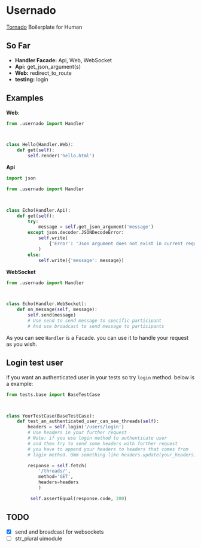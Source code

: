 # Usernado

[Tornado](https://www.tornadoweb.org/en/stable/) Boilerplate for Human 

## So Far

* **Handler Facade:** Api, Web, WebSocket
* **Api:** get_json_argument(s)
* **Web:** redirect_to_route
* **testing:** login

## Examples

**Web**:

```python
from .usernado import Handler



class Hello(Handler.Web):
    def get(self):
        self.render('hello.html')
```

**Api**

```python
import json

from .usernado import Handler



class Echo(Handler.Api):
    def get(self):
        try:    
            message = self.get_json_argument('message')
        except json.decoder.JSONDecodeError:
            self.write(
                {'Error': 'Json argument does not exist in current request.'}
            )
        else:
            self.write({'message': message})
```

**WebSocket**

```python
from .usernado import Handler



class Echo(Handler.WebSocket):
    def on_message(self, message):
        self.send(message)
        # Use send to send message to specific participant
        # And use broadcast to send message to participants
```

As you can see `Handler` is a Facade. you can use it to handle your request as you wish.

## Login test user

if you want an authenticated user in your tests so try `login` method. below is a example:

```python
from tests.base import BaseTestCase



class YourTestCase(BaseTestCase):
    def test_an_authenticated_user_can_see_threads(self):
        headers = self.login('/users/login')
        # Use headers in your further request
        # Note: if you use login method to authenticate user
        # and then try to send some headers with forther request
        # you have to append your headers to headers that comes from
        # login method. Umm something like headers.update(your_headers).

        response = self.fetch(
            '/threads/',
            method='GET',
            headers=headers
            )

         self.assertEqual(response.code, 200)
```

## TODO

- [x] send and broadcast for websockets
- [ ] str_plural uimodule